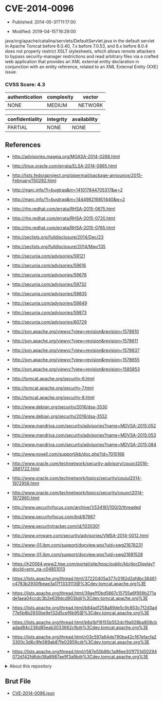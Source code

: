 # CVE-2014-0096

- Published: 2014-05-31T11:17:00

- Modified: 2019-04-15T16:29:00

java/org/apache/catalina/servlets/DefaultServlet.java in the default servlet in Apache Tomcat before 6.0.40, 7.x before 7.0.53, and 8.x before 8.0.4 does not properly restrict XSLT stylesheets, which allows remote attackers to bypass security-manager restrictions and read arbitrary files via a crafted web application that provides an XML external entity declaration in conjunction with an entity reference, related to an XML External Entity (XXE) issue.

### CVSS Score: **4.3**

| authentication | complexity | vector |
| --- | --- | --- |
| NONE | MEDIUM | NETWORK |

| confidentiality | integrity | availability |
| --- | --- | --- |
| PARTIAL | NONE | NONE |

## References

* http://advisories.mageia.org/MGASA-2014-0268.html

* http://linux.oracle.com/errata/ELSA-2014-0865.html

* http://lists.fedoraproject.org/pipermail/package-announce/2015-February/150282.html

* http://marc.info/?l=bugtraq&m=141017844705317&w=2

* http://marc.info/?l=bugtraq&m=144498216801440&w=2

* http://rhn.redhat.com/errata/RHSA-2015-0675.html

* http://rhn.redhat.com/errata/RHSA-2015-0720.html

* http://rhn.redhat.com/errata/RHSA-2015-0765.html

* http://seclists.org/fulldisclosure/2014/Dec/23

* http://seclists.org/fulldisclosure/2014/May/135

* http://secunia.com/advisories/59121

* http://secunia.com/advisories/59616

* http://secunia.com/advisories/59678

* http://secunia.com/advisories/59732

* http://secunia.com/advisories/59835

* http://secunia.com/advisories/59849

* http://secunia.com/advisories/59873

* http://secunia.com/advisories/60729

* http://svn.apache.org/viewvc?view=revision&revision=1578610

* http://svn.apache.org/viewvc?view=revision&revision=1578611

* http://svn.apache.org/viewvc?view=revision&revision=1578637

* http://svn.apache.org/viewvc?view=revision&revision=1578655

* http://svn.apache.org/viewvc?view=revision&revision=1585853

* http://tomcat.apache.org/security-6.html

* http://tomcat.apache.org/security-7.html

* http://tomcat.apache.org/security-8.html

* http://www.debian.org/security/2016/dsa-3530

* http://www.debian.org/security/2016/dsa-3552

* http://www.mandriva.com/security/advisories?name=MDVSA-2015:052

* http://www.mandriva.com/security/advisories?name=MDVSA-2015:053

* http://www.mandriva.com/security/advisories?name=MDVSA-2015:084

* http://www.novell.com/support/kb/doc.php?id=7010166

* http://www.oracle.com/technetwork/security-advisory/cpuoct2016-2881722.html

* http://www.oracle.com/technetwork/topics/security/cpujul2014-1972956.html

* http://www.oracle.com/technetwork/topics/security/cpuoct2014-1972960.html

* http://www.securityfocus.com/archive/1/534161/100/0/threaded

* http://www.securityfocus.com/bid/67667

* http://www.securitytracker.com/id/1030301

* http://www.vmware.com/security/advisories/VMSA-2014-0012.html

* http://www-01.ibm.com/support/docview.wss?uid=swg21678231

* http://www-01.ibm.com/support/docview.wss?uid=swg21681528

* https://h20564.www2.hpe.com/portal/site/hpsc/public/kb/docDisplay?docId=emr_na-c04851013

* https://lists.apache.org/thread.html/37220405a377c0182d2afdbc36461c4783b2930fbeae3a17f1333113@%3Cdev.tomcat.apache.org%3E

* https://lists.apache.org/thread.html/39ae1f0bd5867c15755a6f959b271ade1aea04ccdc3b2e639dcd903b@%3Cdev.tomcat.apache.org%3E

* https://lists.apache.org/thread.html/b84ad1258a89de5c9c853c7f2d3ad77e5b8b2930be9e132d5cef6b95@%3Cdev.tomcat.apache.org%3E

* https://lists.apache.org/thread.html/b8a1bf18155b552dcf9a928ba808cbadad84c236d85eab3033662cfb@%3Cdev.tomcat.apache.org%3E

* https://lists.apache.org/thread.html/r03c597a64de790ba42c167efacfa23300c3d6c9fe589ab87fe02859c@%3Cdev.tomcat.apache.org%3E

* https://lists.apache.org/thread.html/r587e50b86c1a96ee301f751d50294072d142fd6dc08a8987ae9f3a9b@%3Cdev.tomcat.apache.org%3E

<details>
<summary>About this repository</summary> 

  This repository is part of the project [Live Hack CVE](https://github.com/Live-Hack-CVE). Main website can be found [www.live-hack.org](https://www.live-hack.org) 
  
  Made by [Sn0wAlice](https://github.com/Sn0wAlice) for the people that care about security and need to have a feed of the latest CVEs. Hope you enjoy it, don't forget to star the repo and follow me on [Twitter](https://twitter.com/Sn0wAlice) and [Github](https://github.com/Sn0wAlice). And that is my [personnal website](https://www.alice-snow.me/)

  - [Home Page](https://github.com/Live-Hack-CVE)
  - [Framework](https://github.com/Live-Hack-CVE/cve-framework)
  - [CVE database](https://github.com/Live-Hack-CVE/full_database)
  - [Changelog](https://github.com/Live-Hack-CVE/Changelog)
</details>

## Brut File

* [CVE-2014-0096.json](https://raw.githubusercontent.com/Live-Hack-CVE/full_database/main/cves/2014/CVE-2014-0096.json)

